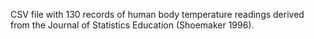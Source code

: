 CSV file with 130 records of human body temperature readings derived from the Journal of Statistics Education (Shoemaker 1996). 